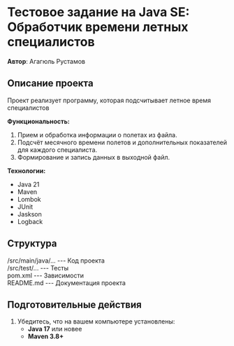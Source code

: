# Тестовое задание на Java SE: Обработчик времени летных специалистов
**Автор**: Агагюль Рустамов

## Описание проекта
Проект реализует программу, которая подсчитывает летное время специалистов

**Функциональность:**
1. Прием и обработка информации о полетах из файла.
2. Подсчёт месячного времени полетов и дополнительных показателей для каждого специалиста.
3. Формирование и запись данных в выходной файл.

**Технологии:**
- Java 21
- Maven
- Lombok
- JUnit
- Jaskson
- Logback

## Структура
/src/main/java/...    --- Код проекта
<br>/src/test/...           --- Тесты
<br>pom.xml                 --- Зависимости
<br>README.md               --- Документация проекта

## Подготовительные действия
1. Убедитесь, что на вашем компьютере установлены:
   - **Java 17** или новее
   - **Maven 3.8+**








